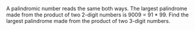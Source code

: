 A palindromic number reads the same both ways. The largest palindrome made from the product of two 2-digit numbers is 9009 = 91 * 99.
Find the largest palindrome made from the product of two 3-digit numbers.